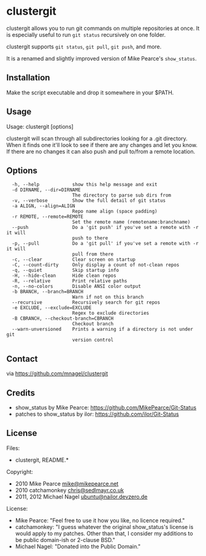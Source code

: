 # clustergit

clustergit allows you to run git commands on multiple repositories at once.
It is especially useful to run `git status` recursively on one folder.

clustergit supports `git status`, `git pull`, `git push`, and more.

It is a renamed and slightly improved version of Mike Pearce's `show_status`.

## Installation

Make the script executable and drop it somewhere in your $PATH.

## Usage

Usage: clustergit [options]

clustergit will scan through all subdirectories looking for a .git directory.
When it finds one it'll look to see if there are any changes and let you know.
If there are no changes it can also push and pull to/from a remote location.

## Options

```
  -h, --help            show this help message and exit
  -d DIRNAME, --dir=DIRNAME
                        The directory to parse sub dirs from
  -v, --verbose         Show the full detail of git status
  -a ALIGN, --align=ALIGN
                        Repo name align (space padding)
  -r REMOTE, --remote=REMOTE
                        Set the remote name (remotename:branchname)
  --push                Do a 'git push' if you've set a remote with -r it will
                        push to there
  -p, --pull            Do a 'git pull' if you've set a remote with -r it will
                        pull from there
  -c, --clear           Clear screen on startup
  -C, --count-dirty     Only display a count of not-clean repos
  -q, --quiet           Skip startup info
  -H, --hide-clean      Hide clean repos
  -R, --relative        Print relative paths
  -n, --no-colors       Disable ANSI color output
  -b BRANCH, --branch=BRANCH
                        Warn if not on this branch
  --recursive           Recursively search for git repos
  -e EXCLUDE, --exclude=EXCLUDE
                        Regex to exclude directories
  -B CBRANCH, --checkout-branch=CBRANCH
                        Checkout branch
  --warn-unversioned    Prints a warning if a directory is not under git
                        version control
```

## Contact

via https://github.com/mnagel/clustergit

## Credits

* show_status by Mike Pearce: https://github.com/MikePearce/Git-Status
* patches to show_status by ilor: https://github.com/ilor/Git-Status

## License

Files:

* clustergit, README.*

Copyright:

* 2010 Mike Pearce mike@mikepearce.net
* 2010 catchamonkey chris@sedlmayr.co.uk
* 2011, 2012 Michael Nagel ubuntu@nailor.devzero.de

License:

* Mike Pearce: "Feel free to use it how you like, no licence required."
* catchamonkey: "I guess whatever the original show_status's license is would apply to my patches. Other than that, I consider my additions to be public domain-ish or 2-clause BSD."
* Michael Nagel: "Donated into the Public Domain."
